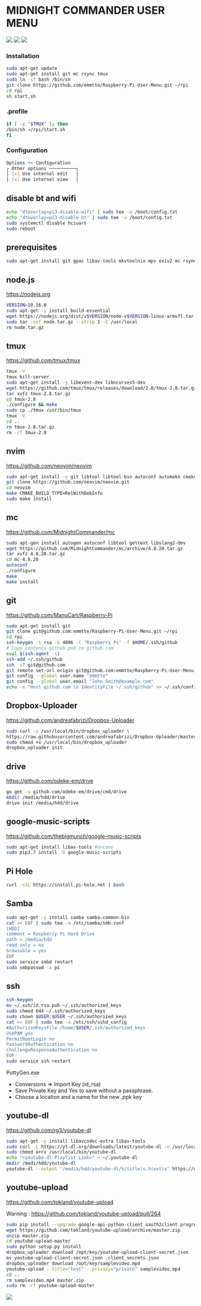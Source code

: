 
# MIDNIGHT COMMANDER USER MENU

[![](https://img.shields.io/badge/rpi-raspberry_pi-c51a4a.svg?style=for-the-badge)](https://www.raspberrypi.org/downloads/raspbian/)
[![](https://img.shields.io/badge/mc-midnight_commander-blue.svg?style=for-the-badge)](https://github.com/MidnightCommander/mc)
[![](https://img.shields.io/badge/tm-tmux-green.svg?style=for-the-badge)](https://github.com/tmux/tmux)

### Installation

```bash
sudo apt-get update
sudo apt-get install git mc rsync tmux
sudo ln -sf bash /bin/sh
git clone https://github.com/emmtte/Raspberry-Pi-User-Menu.git ~/rpi
cd rpi
sh start.sh
```


### .profile
```bash
if [ -z "$TMUX" ]; then
/bin/sh ~/rpi/start.sh
fi
```


### Configuration

```bash
Options ─> Configuration
┌ Other options ──────────┐
│ [x] Use internal edit   │
│ [x] Use internal view   │
```

## disable bt and wifi
````sh
echo "dtoverlay=pi3-disable-wifi" | sudo tee -a /boot/config.txt
echo "dtoverlay=pi3-disable-bt" | sudo tee -a /boot/config.txt
sudo systemctl disable hciuart
sudo reboot
````

## prerequisites
````sh
sudo apt-get install git gpac libav-tools mkvtoolnix mpv exiv2 mc rsync tmux ntfs-3g ghostscript
````

## node.js
https://nodejs.org
````sh
VERSION=10.16.0
sudo apt-get -y install build-essential
wget https://nodejs.org/dist/v$VERSION/node-v$VERSION-linux-armv7l.tar.gz -O node.tar.gz
sudo tar -xvf node.tar.gz --strip 1 -C /usr/local
rm node.tar.gz
````

## tmux
https://github.com/tmux/tmux
````sh
tmux -V
tmux kill-server
sudo apt-get install -y libevent-dev libncurses5-dev
wget https://github.com/tmux/tmux/releases/download/2.8/tmux-2.8.tar.gz
tar xvfz tmux-2.8.tar.gz
cd tmux-2.8
./configure && make
sudo cp ./tmux /usr/bin/tmux
tmux -V
cd ..
rm tmux-2.8.tar.gz
rm -rf tmux-2.8
````

## nvim
https://github.com/neovim/neovim
````sh
sudo apt-get install -y git libtool libtool-bin autoconf automake cmake g++ pkg-config unzip libffi-dev
git clone https://github.com/neovim/neovim.git
cd neovim
make CMAKE_BUILD_TYPE=RelWithDebInfo
sudo make install
````

## mc
https://github.com/MidnightCommander/mc
````sh
sudo apt-gen install autogen autoconf libtool gettext libslang2-dev
wget https://github.com/MidnightCommander/mc/archive/4.8.20.tar.gz
tar xvfz 4.8.20.tar.gz
cd mc-4.8.20
autoconf
./configure
make
make install
````

## git
https://github.com/ManuCart/Raspberry-Pi
````sh
sudo apt-get install git
git clone git@github.com:emmtte/Raspberry-Pi-User-Menu.git ~/rpi
cd rpi
ssh-keygen -t rsa -b 4096 -C "Raspberry Pi" -f $HOME/.ssh/github
# Copy contents github.pub to github.com
eval $(ssh-agent -s)
ssh-add ~/.ssh/github
ssh -vT git@github.com
git remote set-url origin git@github.com:emmtte/Raspberry-Pi-User-Menu.git
git config --global user.name "emmtte"
git config --global user.email "John.Smith@example.com"
echo -e "Host github.com \n IdentityFile ~/.ssh/github" >> ~/.ssh/config
````

## Dropbox-Uploader
https://github.com/andreafabrizi/Dropbox-Uploader
````sh
sudo curl -o /usr/local/bin/dropbox_uploader \
https://raw.githubusercontent.com/andreafabrizi/Dropbox-Uploader/master/dropbox_uploader.sh
sudo chmod +x /usr/local/bin/dropbox_uploader
dropbox_uploader init
````

## drive
https://github.com/odeke-em/drive
````sh
go get -u github.com/odeke-em/drive/cmd/drive
mkdir /media/hdd/drive
drive init /media/hdd/drive
````

## google-music-scripts
https://github.com/thebigmunch/google-music-scripts
````sh
sudo apt-get install libav-tools #avconv
sudo pip3.7 install -U google-music-scripts
````

## Pi Hole
````sh
curl -sSL https://install.pi-hole.net | bash
````

## Samba
````sh
sudo apt-get -y install samba samba-common-bin
cat << EOF | sudo tee -a /etc/samba/smb.conf
[HDD]
comment = Raspberry Pi Hard Drive
path = /media/hdd
read only = no
browsable = yes
EOF
sudo service smbd restart
sudo smbpasswd -a pi
````

## ssh
````sh
ssh-keygen
mv ~/.ssh/id_rsa.pub ~/.ssh/authorized_keys
sudo chmod 644 ~/.ssh/authorized_keys
sudo chown $USER:$USER ~/.ssh/authorized_keys
cat << EOF | sudo tee -a /etc/ssh/sshd_config
#AuthorizedKeysFile /home/$USER/.ssh/authorized_keys
UsePAM yes
PermitRootLogin no
PasswordAuthentication no
ChallengeResponseAuthentication no
EOF
sudo service ssh restart
````

PuttyGen.exe
- Conversions => Import Key (id_rsa)
- Save Private Key and Yes to save without a passphrase.
- Choose a location and a name for the new .ppk key

## youtube-dl
https://github.com/rg3/youtube-dl
````sh
sudo apt-get -y install libavcodec-extra libav-tools
sudo curl -L https://yt-dl.org/downloads/latest/youtube-dl -o /usr/local/bin/youtube-dl
sudo chmod a+rx /usr/local/bin/youtube-dl
echo "<youtube-dl Playlist Link>" > ~/.youtube-dl
mkdir /medi/hdd/youtube-dl
youtube-dl --output "/media/hdd/youtube-dl/%(title)s.%(ext)s" https://www.youtube.com/playlist?list=`cat ~/.youtube-dl`
````

## youtube-upload
https://github.com/tokland/youtube-upload

Warning : https://github.com/tokland/youtube-upload/pull/264

````sh
sudo pip install --upgrade google-api-python-client oauth2client progressbar2
wget https://github.com/tokland/youtube-upload/archive/master.zip
unzip master.zip
cd youtube-upload-master
sudo python setup.py install
dropbox_uploader download /opt/key/youtube-upload-client-secret.json
mv youtube-upload-client-secret.json .client_secrets.json
dropbox_uploader download /opt/key/samplevideo.mp4
youtube-upload --title="test" --privacy="private" samplevideo.mp4
cd ..
rm samplevideo.mp4 master.zip
sudo rm -rf youtube-upload-master
````


[![](https://img.shields.io/badge/(c)_2014--2020-MIT-yellow.svg?style=for-the-badge)](https://opensource.org/licenses/MIT)

